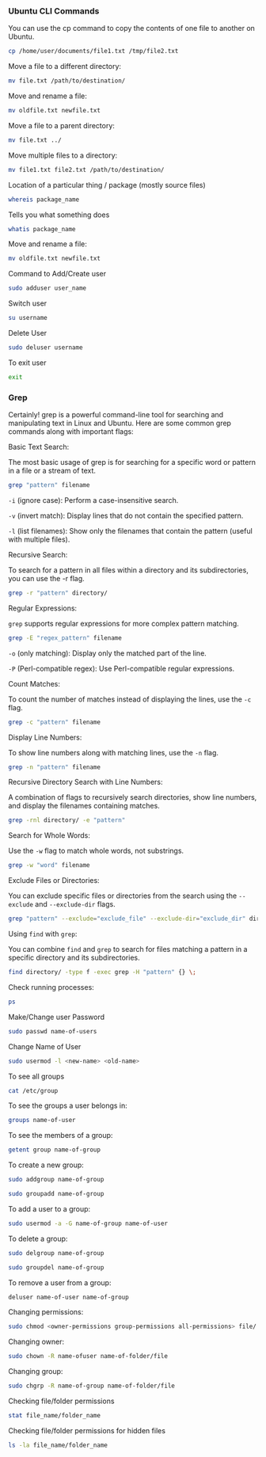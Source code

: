 <!-- @format -->

### Ubuntu CLI Commands

You can use the cp command to copy the contents of one file to another on Ubuntu.

```bash
cp /home/user/documents/file1.txt /tmp/file2.txt
```

Move a file to a different directory:

```bash
mv file.txt /path/to/destination/

```

Move and rename a file:

```bash
mv oldfile.txt newfile.txt

```

Move a file to a parent directory:

```bash
mv file.txt ../

```

Move multiple files to a directory:

```bash
mv file1.txt file2.txt /path/to/destination/

```

Location of a particular thing / package (mostly source files)

```bash
whereis package_name
```

Tells you what something does

```bash
whatis package_name
```

Move and rename a file:

```bash
mv oldfile.txt newfile.txt

```

Command to Add/Create user

```bash
sudo adduser user_name

```

Switch user

```bash
su username

```

Delete User

```bash
sudo deluser username

```

To exit user

```bash
exit
```

### Grep

Certainly! grep is a powerful command-line tool for searching and manipulating text in Linux and Ubuntu. Here are some common grep commands along with important flags:

Basic Text Search:

The most basic usage of grep is for searching for a specific word or pattern in a file or a stream of text.

```bash
grep "pattern" filename
```

`-i` (ignore case): Perform a case-insensitive search.

`-v` (invert match): Display lines that do not contain the specified pattern.

`-l` (list filenames): Show only the filenames that contain the pattern (useful with multiple files).

Recursive Search:

To search for a pattern in all files within a directory and its subdirectories, you can use the -r flag.

```bash
grep -r "pattern" directory/

```

Regular Expressions:

`grep` supports regular expressions for more complex pattern matching.

```bash
grep -E "regex_pattern" filename

```

`-o` (only matching): Display only the matched part of the line.

`-P` (Perl-compatible regex): Use Perl-compatible regular expressions.

Count Matches:

To count the number of matches instead of displaying the lines, use the `-c` flag.

```bash
grep -c "pattern" filename

```

Display Line Numbers:

To show line numbers along with matching lines, use the `-n` flag.

```bash
grep -n "pattern" filename

```

Recursive Directory Search with Line Numbers:

A combination of flags to recursively search directories, show line numbers, and display the filenames containing matches.

```bash
grep -rnl directory/ -e "pattern"

```

Search for Whole Words:

Use the `-w` flag to match whole words, not substrings.

```bash
grep -w "word" filename

```

Exclude Files or Directories:

You can exclude specific files or directories from the search using the `--exclude` and `--exclude-dir` flags.

```bash
grep "pattern" --exclude="exclude_file" --exclude-dir="exclude_dir" directory/

```

Using `find` with `grep`:

You can combine `find` and `grep` to search for files matching a pattern in a specific directory and its subdirectories.

```bash
find directory/ -type f -exec grep -H "pattern" {} \;

```

Check running processes:

```bash
ps

```

Make/Change user Password

```bash
sudo passwd name-of-users

```

Change Name of User

```bash
sudo usermod -l <new-name> <old-name>

```

To see all groups

```bash
cat /etc/group

```

To see the groups a user belongs in:

```bash
groups name-of-user

```

To see the members of a group:

```bash
getent group name-of-group

```

To create a new group:

```bash
sudo addgroup name-of-group

```

```bash
sudo groupadd name-of-group

```

To add a user to a group:

```bash
sudo usermod -a -G name-of-group name-of-user

```

To delete a group:

```bash
sudo delgroup name-of-group

```

```bash
sudo groupdel name-of-group

```

To remove a user from a group:

```bash
deluser name-of-user name-of-group

```

Changing permissions:

```bash
sudo chmod <owner-permissions group-permissions all-permissions> file/ folder -R

```

Changing owner:

```bash
sudo chown -R name-ofuser name-of-folder/file

```

Changing group:

```bash
sudo chgrp -R name-of-group name-of-folder/file

```

Checking file/folder permissions

```bash
stat file_name/folder_name

```

Checking file/folder permissions for hidden files

```bash
ls -la file_name/folder_name

```
